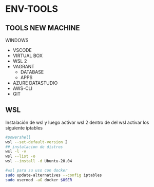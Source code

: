 # ENV-TOOLS

## TOOLS NEW MACHINE
WINDOWS
<ul>
<li>VSCODE</li>
<li>VIRTUAL BOX</li>
<li>WSL 2</li>
<li>VAGRANT
<ul>
    <li>DATABASE</li>
    <li>APPS</li>
</ul>
</li>    
<li>AZURE DATASTUDIO</li>
<li>AWS-CLI</li>
<li>GIT</li>
</ul>


## WSL
Instalación de wsl y luego activar wsl 2
dentro de del wsl activar los siguiente iptables

```sh
#powershell
wsl --set-default-version 2
## instalacion de distros
wsl -l -v
wsl --list -o
wsl --install -d Ubuntu-20.04
```

```sh
#wsl para su uso con docker
sudo update-alternatives --config iptables
sudo usermod -aG docker $USER


```
